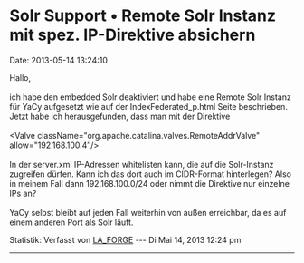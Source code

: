 Solr Support • Remote Solr Instanz mit spez. IP-Direktive absichern
===================================================================

Date: 2013-05-14 13:24:10

Hallo,\
\
ich habe den embedded Solr deaktiviert und habe eine Remote Solr Instanz
für YaCy aufgesetzt wie auf der IndexFederated\_p.html Seite
beschrieben. Jetzt habe ich herausgefunden, dass man mit der Direktive\
\
\<Valve className=\"org.apache.catalina.valves.RemoteAddrValve\"
allow=\"192.168.100.4″/\>\
\
In der server.xml IP-Adressen whitelisten kann, die auf die Solr-Instanz
zugreifen dürfen. Kann ich das dort auch im CIDR-Format hinterlegen?
Also in meinem Fall dann 192.168.100.0/24 oder nimmt die Direktive nur
einzelne IPs an?\
\
YaCy selbst bleibt auf jeden Fall weiterhin von außen erreichbar, da es
auf einem anderen Port als Solr läuft.

Statistik: Verfasst von
[LA\_FORGE](http://forum.yacy-websuche.de/memberlist.php?mode=viewprofile&u=324)
--- Di Mai 14, 2013 12:24 pm

------------------------------------------------------------------------
